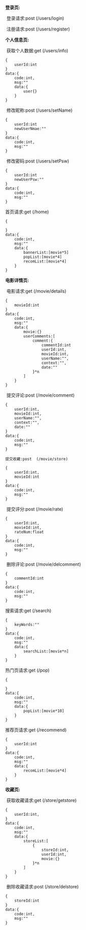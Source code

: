 **登录页:**

​	登录请求:post  (/users/login)

​	注册请求:post  (/users/register)

**个人信息页:**

​	获取个人数据:get  (/users/info)

```
{
	userId:int
}
data:{
	code:int,
	msg:""
	data:{
		user{}
	}
}
```

​	修改昵称:post  (/users/setName)

```
{
	userId:int
	newUserNmae:""
}
data:{
	code:int,
	msg:""
}
```

​	修改密码:post  (/users/setPsw)

```
{
	userId:int
	newUserPsw:""
}
data:{
	code:int,
	msg:""
}
```

首页请求:get  (/home)

```
{
	
}
data:{
	code:int,
	msg:""
	data:{
		bannerList:[movie*5]
		popList:[movie*4]
		recomList:[movie*4]
	}
}
```

**电影详情页:**

​	电影请求:get  (/movie/details)

```
{
	movieId:int
}
data:{
	code:int,
	msg:""
	data:{
		movie:{}
		userComments:[
			comment:{
				commentId:int
				userId:int,
				movieId:int,
				userName:"",
				context:"",
				date:""
			}*n
		]
	}
}
```

​	提交评论:post  (/movie/comment)

```
{
	userId:int,
	movieId:int,
	userName:"",
	context:"",
	date:""
}
data:{
	code:int,
	msg:""
}
```

 	提交收藏:post  (/movie/store)

```
{
	userId:int,
	movieId:int
}
data:{
	code:int,
	msg:""
}
```

​	提交评分:post  (/movie/rate)

```
{
	userId:int,
	movieId:int,
	rateNum:float
}
data:{
	code:int,
	msg:""
}
```

​	删除评论:post  (/movie/delcomment)

```
{
	commentId:int
}
data:{
	code:int,
	msg:""
}
```

搜索请求:get  (/search)

```
{
	keyWords:""
}
data:{
	code:int,
	msg:""
	data:{
		searchList:[movie*n]
	}
}
```

热门页请求:get  (/pop)

```
{
	
}
data:{
	code:int,
	msg:""
	data:{
		popList:[movie*10]
	}
}
```

推荐页请求:get   (/recommend)

```
{
	userId:int
}
data:{
	code:int,
	msg:""
	data:{
		recomList:[movie*4]
	}
}
```

**收藏页:**

​	获取收藏请求:get  (/store/getstore)

```
{
	userId:int,
}
data:{
	code:int,
	msg:""
	data:{
		storeList:[
			{
				storeId:int,
				userId:int,
				movie:{}
			}*n
		]
	}
}
```

​	删除收藏请求:post  (/store/delstore)

```
{
	storeId:int
}
data:{
	code:int,
	msg:""
}
```

